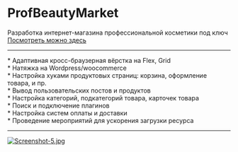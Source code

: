 # ProfBeautyMarket
Разработка интернет-магазина профессиональной косметики под ключ <a target="_blank" href="https://pbm.u0618804.plsk.regruhosting.ru/">Посмотреть можно здесь</a><br>
<hr>
* Адаптивная кросс-браузерная вёрстка на Flex, Grid<br>
* Натяжка на Wordpress/woocommerce<br>
* Настройка хуками продуктовых страниц: корзина, оформление товара, и пр.<br>
* Вывод пользовательских постов и продуктов<br>
* Настройка категорий, подкатегорий товара, карточек товара<br>
* Поиск и подключение плагинов<br>
* Настройка систем оплаты и доставки<br>
* Проведение мероприятий для ускорения загрузки ресурса<br>
<hr>

[![Screenshot-5.jpg](https://i.postimg.cc/B6TjN7zx/Screenshot-5.jpg)](https://postimg.cc/dk0QV6w1)
